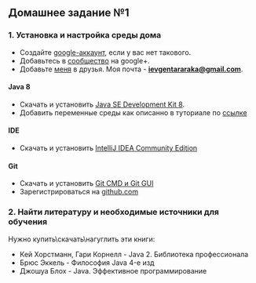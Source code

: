 ## Домашнее задание №1

### 1. Установка и настройка среды дома
 * Создайте [google-аккаунт](https://accounts.google.com/SignUp?continue=https%3A%2F%2Fwww.google.com.ua%2F&hl=uk), если у вас нет такового.
 * Добавьтесь в [сообщество](https://plus.google.com/u/0/communities/105463363023981981201) на google+.
 * Добавьте [меня](https://plus.google.com/u/0/101873532288467998728) в друзья. Моя почта - **ievgentararaka@gmail.com**.

#### Java 8
 * Скачать и установить [Java SE Development Kit 8](http://www.oracle.com/technetwork/java/javase/downloads/jdk8-downloads-2133151.html).
 * Добавить переменные среды как описанно в туториале по [ссылке](http://java-course.ru/begin/install-jdk/)</br>

#### IDE

 * Скачать и установить [IntelliJ IDEA Community Edition](https://www.jetbrains.com/idea/#chooseYourEdition)

#### Git

 * Скачать и установить [Git CMD и Git GUI](https://git-scm.com/downloads)
 * Зарегистрироваться на [github.com](https://github.com/)

### 2. Найти литературу и необходимые источники для обучения
Нужно купить\скачать\нагуглить эти книги:
 * Кей Хорстманн, Гари Корнелл - Java 2. Библиотека профессионала
 * Брюс Эккель - Философия Java 4-е изд
 * Джошуа Блох - Java. Эффективное программирование